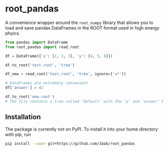
# root\_pandas

A convenience wrapper around the `root_numpy` library that allows you to load and save pandas DataFrames in the ROOT format used in high energy phyics.

```python
from pandas import DataFrame
from root_pandas import read_root

df = DataFrame({'x': [1, 2, 3], 'y': [4, 5, 6]})

df.to_root('test.root', 'tree')

df_new = read_root('test.root', 'tree', ignore=['x*'])

# DataFrames are extremely convenient
df['answer'] = 42

df.to_root('new.root')
# The file contains a tree called 'default' with the 'y' and 'answer' branches
```

## Installation
The package is currently not on PyPI.
To install it into your home directory with pip, run
```bash
pip install --user git+https://github.com/ibab/root_pandas
```
